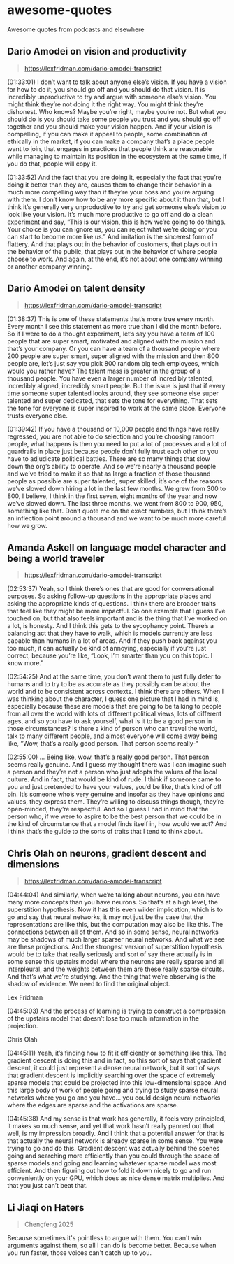 # awesome-quotes
Awesome quotes from podcasts and elsewhere

## Dario Amodei on vision and productivity

> https://lexfridman.com/dario-amodei-transcript

(01:33:01) I don’t want to talk about anyone else’s vision. If you have a vision for how to do it, you should go off and you should do that vision. It is incredibly unproductive to try and argue with someone else’s vision. You might think they’re not doing it the right way. You might think they’re dishonest. Who knows? Maybe you’re right, maybe you’re not. But what you should do is you should take some people you trust and you should go off together and you should make your vision happen. And if your vision is compelling, if you can make it appeal to people, some combination of ethically in the market, if you can make a company that’s a place people want to join, that engages in practices that people think are reasonable while managing to maintain its position in the ecosystem at the same time, if you do that, people will copy it.

(01:33:52) And the fact that you are doing it, especially the fact that you’re doing it better than they are, causes them to change their behavior in a much more compelling way than if they’re your boss and you’re arguing with them. I don’t know how to be any more specific about it than that, but I think it’s generally very unproductive to try and get someone else’s vision to look like your vision. It’s much more productive to go off and do a clean experiment and say, “This is our vision, this is how we’re going to do things. Your choice is you can ignore us, you can reject what we’re doing or you can start to become more like us.” And imitation is the sincerest form of flattery. And that plays out in the behavior of customers, that plays out in the behavior of the public, that plays out in the behavior of where people choose to work. And again, at the end, it’s not about one company winning or another company winning.

## Dario Amodei on talent density

> https://lexfridman.com/dario-amodei-transcript

(01:38:37) This is one of these statements that’s more true every month. Every month I see this statement as more true than I did the month before. So if I were to do a thought experiment, let’s say you have a team of 100 people that are super smart, motivated and aligned with the mission and that’s your company. Or you can have a team of a thousand people where 200 people are super smart, super aligned with the mission and then 800 people are, let’s just say you pick 800 random big tech employees, which would you rather have? The talent mass is greater in the group of a thousand people. You have even a larger number of incredibly talented, incredibly aligned, incredibly smart people. But the issue is just that if every time someone super talented looks around, they see someone else super talented and super dedicated, that sets the tone for everything. That sets the tone for everyone is super inspired to work at the same place. Everyone trusts everyone else.

(01:39:42) If you have a thousand or 10,000 people and things have really regressed, you are not able to do selection and you’re choosing random people, what happens is then you need to put a lot of processes and a lot of guardrails in place just because people don’t fully trust each other or you have to adjudicate political battles. There are so many things that slow down the org’s ability to operate. And so we’re nearly a thousand people and we’ve tried to make it so that as large a fraction of those thousand people as possible are super talented, super skilled, it’s one of the reasons we’ve slowed down hiring a lot in the last few months. We grew from 300 to 800, I believe, I think in the first seven, eight months of the year and now we’ve slowed down. The last three months, we went from 800 to 900, 950, something like that. Don’t quote me on the exact numbers, but I think there’s an inflection point around a thousand and we want to be much more careful how we grow.



## Amanda Askell on language model character and being a world traveler

> https://lexfridman.com/dario-amodei-transcript

(02:53:37) Yeah, so I think there’s ones that are good for conversational purposes. So asking follow-up questions in the appropriate places and asking the appropriate kinds of questions. I think there are broader traits that feel like they might be more impactful. So one example that I guess I’ve touched on, but that also feels important and is the thing that I’ve worked on a lot, is honesty. And I think this gets to the sycophancy point. There’s a balancing act that they have to walk, which is models currently are less capable than humans in a lot of areas. And if they push back against you too much, it can actually be kind of annoying, especially if you’re just correct, because you’re like, “Look, I’m smarter than you on this topic. I know more.”

(02:54:25) And at the same time, you don’t want them to just fully defer to humans and to try to be as accurate as they possibly can be about the world and to be consistent across contexts. I think there are others. When I was thinking about the character, I guess one picture that I had in mind is, especially because these are models that are going to be talking to people from all over the world with lots of different political views, lots of different ages, and so you have to ask yourself, what is it to be a good person in those circumstances? Is there a kind of person who can travel the world, talk to many different people, and almost everyone will come away being like, “Wow, that’s a really good person. That person seems really-“

(02:55:00) … Being like, wow, that’s a really good person. That person seems really genuine. And I guess my thought there was I can imagine such a person and they’re not a person who just adopts the values of the local culture. And in fact, that would be kind of rude. I think if someone came to you and just pretended to have your values, you’d be like, that’s kind of off pin. It’s someone who’s very genuine and insofar as they have opinions and values, they express them. They’re willing to discuss things though, they’re open-minded, they’re respectful. And so I guess I had in mind that the person who, if we were to aspire to be the best person that we could be in the kind of circumstance that a model finds itself in, how would we act? And I think that’s the guide to the sorts of traits that I tend to think about.

## Chris Olah on neurons, gradient descent and dimensions

> https://lexfridman.com/dario-amodei-transcript

(04:44:04) And similarly, when we’re talking about neurons, you can have many more concepts than you have neurons. So that’s at a high level, the superstition hypothesis. Now it has this even wilder implication, which is to go and say that neural networks, it may not just be the case that the representations are like this, but the computation may also be like this. The connections between all of them. And so in some sense, neural networks may be shadows of much larger sparser neural networks. And what we see are these projections. And the strongest version of superstition hypothesis would be to take that really seriously and sort of say there actually is in some sense this upstairs model where the neurons are really sparse and all interpleural, and the weights between them are these really sparse circuits. And that’s what we’re studying. And the thing that we’re observing is the shadow of evidence. We need to find the original object.

Lex Fridman

(04:45:03) And the process of learning is trying to construct a compression of the upstairs model that doesn’t lose too much information in the projection.

Chris Olah

(04:45:11) Yeah, it’s finding how to fit it efficiently or something like this. The gradient descent is doing this and in fact, so this sort of says that gradient descent, it could just represent a dense neural network, but it sort of says that gradient descent is implicitly searching over the space of extremely sparse models that could be projected into this low-dimensional space. And this large body of work of people going and trying to study sparse neural networks where you go and you have… you could design neural networks where the edges are sparse and the activations are sparse.

(04:45:38) And my sense is that work has generally, it feels very principled, it makes so much sense, and yet that work hasn’t really panned out that well, is my impression broadly. And I think that a potential answer for that is that actually the neural network is already sparse in some sense. You were trying to go and do this. Gradient descent was actually behind the scenes going and searching more efficiently than you could through the space of sparse models and going and learning whatever sparse model was most efficient. And then figuring out how to fold it down nicely to go and run conveniently on your GPU, which does as nice dense matrix multiplies. And that you just can’t beat that.

## Li Jiaqi on Haters

> Chengfeng 2025

Because sometimes it's pointless to argue with them. You can't win arguments against them, so all I can do is become better. Because when you run faster, those voices can't catch up to you.
